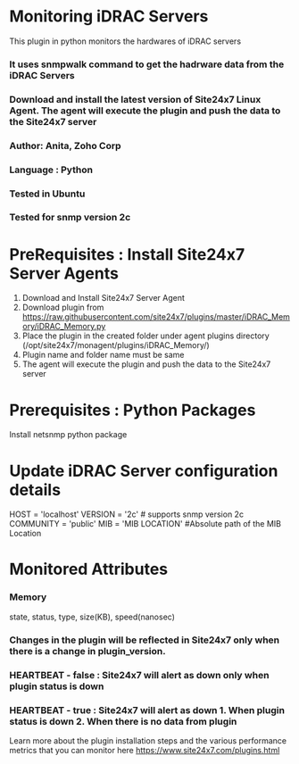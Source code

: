 # Monitoring iDRAC Servers

This plugin in python monitors the hardwares of iDRAC servers

### It uses snmpwalk command to get the hadrware data from the iDRAC Servers
### Download and install the latest version of Site24x7 Linux Agent. The agent will execute the plugin and push the data to the Site24x7 server

### Author: Anita, Zoho Corp
### Language : Python
### Tested in Ubuntu
### Tested for snmp version 2c

# PreRequisites : Install Site24x7 Server Agents
1. Download and Install Site24x7 Server Agent 
2. Download plugin from https://raw.githubusercontent.com/site24x7/plugins/master/iDRAC_Memory/iDRAC_Memory.py
3. Place the plugin in the created folder under agent plugins directory (/opt/site24x7/monagent/plugins/iDRAC_Memory/)
4. Plugin name and folder name must be same
5. The agent will execute the plugin and push the data to the Site24x7 server

# Prerequisites : Python Packages
Install netsnmp python package

# Update iDRAC Server configuration details

HOST = 'localhost'
VERSION = '2c' # supports snmp version 2c 
COMMUNITY = 'public'
MIB = 'MIB LOCATION' #Absolute path of the MIB Location

# Monitored Attributes

### Memory
state, status, type, size(KB), speed(nanosec)

### Changes in the plugin will be reflected in Site24x7 only when there is a change in plugin_version.

### HEARTBEAT - false : Site24x7 will alert as down only when plugin status is down
### HEARTBEAT - true  : Site24x7 will alert as down 1. When plugin status is down 2. When there is no data from plugin

Learn more about the plugin installation steps and the various performance metrics that you can monitor here
https://www.site24x7.com/plugins.html
